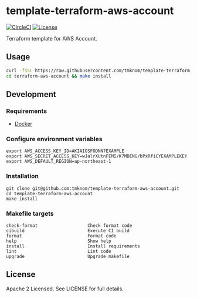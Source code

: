 # template-terraform-aws-account

[![CircleCI](https://circleci.com/gh/tmknom/template-terraform-aws-account.svg?style=svg)](https://circleci.com/gh/tmknom/template-terraform-aws-account)
[![License](https://img.shields.io/github/license/tmknom/template-terraform-aws-account.svg)](https://opensource.org/licenses/Apache-2.0)

Terraform template for AWS Account.

## Usage

```sh
curl -fsSL https://raw.githubusercontent.com/tmknom/template-terraform-aws-account/master/install | sh -s terraform-aws-account
cd terraform-aws-account && make install
```

## Development

### Requirements

- [Docker](https://www.docker.com/)

### Configure environment variables

```shell
export AWS_ACCESS_KEY_ID=AKIAIOSFODNN7EXAMPLE
export AWS_SECRET_ACCESS_KEY=wJalrXUtnFEMI/K7MDENG/bPxRfiCYEXAMPLEKEY
export AWS_DEFAULT_REGION=ap-northeast-1
```

### Installation

```shell
git clone git@github.com:tmknom/template-terraform-aws-account.git
cd template-terraform-aws-account
make install
```

### Makefile targets

```text
check-format                   Check format code
cibuild                        Execute CI build
format                         Format code
help                           Show help
install                        Install requirements
lint                           Lint code
upgrade                        Upgrade makefile
```

## License

Apache 2 Licensed. See LICENSE for full details.
